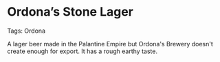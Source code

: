 # Ordona’s Stone Lager

Tags: Ordona

A lager beer made in the Palantine Empire but Ordona's Brewery doesn't create enough for export. It has a rough earthy taste.